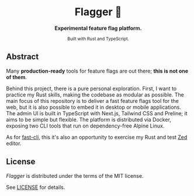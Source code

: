 <div align="center">
  <h1>Flagger 🚩</h1>
  <p>
    <b>
      Experimental feature flag platform.
    </b>
  </p>
  <sub>
    Built with Rust and TypeScript.
  </sub>
</div>

## Abstract

Many **production-ready** tools for feature flags are out there; **this is not
one of them**.

Behind this project, there is a pure personal exploration. First, I want to
practice my Rust skills, making the codebase as modular as possible. The main
focus of this repository is to deliver a fast feature flags tool for the web,
but it is also possible to embed it in desktop or mobile applications.
The admin UI is built in TypeScript with Next.js, Tailwind CSS and Preline; it
aims to be simple but flexible.
The platform is distributed via Docker, exposing two CLI tools that run on
dependency-free Alpine Linux.

As for [fast-cli](https://github.com/fdionisi/fast-cli), this it's also an
opportunity to exercise my Rust and test [Zed](https://zed.dev/) editor.

## License

_Flagger_ is distributed under the terms of the MIT license.

See [LICENSE](LICENSE) for details.